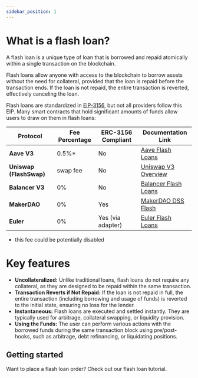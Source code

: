 ```yaml
---
sidebar_position: 1
---
```


# What is a flash loan?

A flash loan is a unique type of loan that is borrowed and repaid atomically within a single transaction on the blockchain.

Flash loans allow anyone with access to the blockchain to borrow assets without the need for collateral, provided that the loan is repaid before the transaction ends. If the loan is not repaid, the entire transaction is reverted, effectively canceling the loan.

Flash loans are standardized in [EIP-3156](https://eips.ethereum.org/EIPS/eip-3156), but not all providers follow this EIP. Many smart contracts that hold significant amounts of funds allow users to draw on them in flash loans:

| Protocol                | Fee Percentage | ERC-3156 Compliant | Documentation Link                                                                                                   |
|-------------------------|----------------|--------------------|----------------------------------------------------------------------------------------------------------------------|
| **Aave V3**             | 0.5%*          | No                 | [Aave Flash Loans](https://aave.com/docs/developers/flash-loans)                                                     |
| **Uniswap (FlashSwap)** | swap fee       | No                 | [Uniswap V3 Overview](https://docs.uniswap.org/contracts/v3/guides/flash-integrations/inheritance-constructors)      |
| **Balancer V3**         | 0%             | No                 | [Balancer Flash Loans](https://docs.balancer.fi/concepts/vault/flash-loans.html)                                     |
| **MakerDAO**            | 0%             | Yes                | [MakerDAO DSS Flash](https://docs.makerdao.com/smart-contract-modules/flash-mint-module)                             |
| **Euler**               | 0%             | Yes (via adapter)  | [Euler Flash Loans](https://docs-v1.euler.finance/developers/getting-started/integration-guide#eip-3156-flash-loans) |

* this fee could be potentially disabled

# Key features

- **Uncollateralized:** Unlike traditional loans, flash loans do not require any collateral, as they are designed to be repaid within the same transaction.
- **Transaction Reverts if Not Repaid:** If the loan is not repaid in full, the entire transaction (including borrowing and usage of funds) is reverted to the initial state, ensuring no loss for the lender.
- **Instantaneous:** Flash loans are executed and settled instantly. They are typically used for arbitrage, collateral swapping, or liquidity provision.
- **Using the Funds:** The user can perform various actions with the borrowed funds during the same transaction block using pre/post-hooks, such as arbitrage, debt refinancing, or liquidating positions.

## Getting started

Want to place a flash loan order? Check out our flash loan tutorial. 

